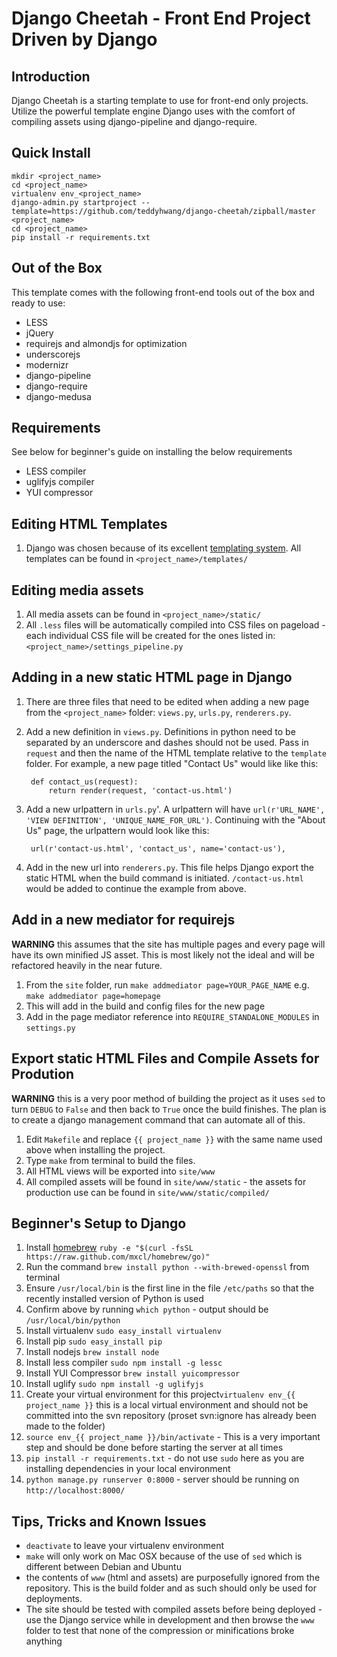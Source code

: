 Django Cheetah - Front End Project Driven by Django
===================================================

## Introduction

Django Cheetah is a starting template to use for front-end only projects.
Utilize the powerful template engine Django uses with the comfort of compiling
assets using django-pipeline and django-require.

## Quick Install

    mkdir <project_name>
    cd <project_name>
    virtualenv env_<project_name>
    django-admin.py startproject --template=https://github.com/teddyhwang/django-cheetah/zipball/master <project_name>
    cd <project_name>
    pip install -r requirements.txt

## Out of the Box

This template comes with the following front-end tools out of the box and ready to use:

- LESS
- jQuery
- requirejs and almondjs for optimization
- underscorejs
- modernizr
- django-pipeline
- django-require
- django-medusa

## Requirements

See below for beginner's guide on installing the below requirements

- LESS compiler
- uglifyjs compiler
- YUI compressor

## Editing HTML Templates

1. Django was chosen because of its excellent [templating system](https://docs.djangoproject.com/en/dev/ref/templates/).
All templates can be found in `<project_name>/templates/`

## Editing media assets

1. All media assets can be found in `<project_name>/static/`
1. All `.less` files will be automatically compiled into CSS files on pageload -
each individual CSS file will be created for the ones listed in:
`<project_name>/settings_pipeline.py`

## Adding in a new static HTML page in Django

1. There are three files that need to be edited when adding a new page from the
`<project_name>` folder: `views.py`, `urls.py`, `renderers.py`.
1. Add a new definition in `views.py`. Definitions in python need to be
separated by an underscore and dashes should not be used. Pass in `request` and
then the name of the HTML template relative to the `template` folder. For
example, a new page titled "Contact Us" would like like this:

        def contact_us(request):
            return render(request, 'contact-us.html')

1. Add a new urlpattern in `urls.py`'. A urlpattern will have `url(r'URL_NAME',
'VIEW DEFINITION', 'UNIQUE_NAME_FOR_URL')`. Continuing with the "About Us" page,
the urlpattern would look like this:

        url(r'contact-us.html', 'contact_us', name='contact-us'),

1. Add in the new url into `renderers.py`. This file helps Django export the
static HTML when the build command is initiated. `/contact-us.html` would be added
to continue the example from above.

## Add in a new mediator for requirejs

**WARNING** this assumes that the site has multiple pages and every page will
have its own minified JS asset. This is most likely not the ideal and will be
refactored heavily in the near future.

1. From the `site` folder, run `make addmediator page=YOUR_PAGE_NAME` e.g.
`make addmediator page=homepage`
1. This will add in the build and config files for the new page
1. Add in the page mediator reference into `REQUIRE_STANDALONE_MODULES` in
`settings.py`

## Export static HTML Files and Compile Assets for Prodution

**WARNING** this is a very poor method of building the project as it uses `sed`
to turn `DEBUG` to `False` and then back to `True` once the build finishes. The
plan is to create a django management command that can automate all of this.

1. Edit `Makefile` and replace `{{ project_name }}` with the same name used
above when installing the project.
1. Type `make` from terminal to build the files.
1. All HTML views will be exported into `site/www`
1. All compiled assets will be found in `site/www/static` - the assets for
production use can be found in `site/www/static/compiled/`

## Beginner's Setup to Django

1. Install [homebrew](http://mxcl.github.com/homebrew/) `ruby -e "$(curl -fsSL
https://raw.github.com/mxcl/homebrew/go)"`
1. Run the command `brew install python --with-brewed-openssl` from terminal
1. Ensure `/usr/local/bin` is the first line in the file `/etc/paths` so that
the recently installed version of Python is used
1. Confirm above by running `which python` - output should be
`/usr/local/bin/python`
1. Install virtualenv `sudo easy_install virtualenv`
1. Install pip `sudo easy_install pip`
1. Install nodejs `brew install node`
1. Install less compiler `sudo npm install -g lessc`
1. Install YUI Compressor `brew install yuicompressor`
1. Install uglify `sudo npm install -g uglifyjs`
1. Create your virtual environment for this project`virtualenv env_{{
project_name }}` this is a local virtual environment and should not be committed
into the svn repository (proset svn:ignore has already been made to the folder)
1. `source env_{{ project_name }}/bin/activate` - This is a very important step and
should be done before starting the server at all times
1. `pip install -r requirements.txt` - do not use `sudo` here as you are
installing dependencies in your local environment
1. `python manage.py runserver 0:8000` - server should be running on
`http://localhost:8000/`

## Tips, Tricks and Known Issues

- `deactivate` to leave your virtualenv environment
- `make` will only work on Mac OSX because of the use of `sed` which is
  different between Debian and Ubuntu
- the contents of `www` (html and assets) are purposefully ignored from the
  repository. This is the build folder and as such should only be used for
deployments.
- The site should be tested with compiled assets before being deployed - use the
  Django service while in development and then browse the `www` folder to test
that none of the compression or minifications broke anything
